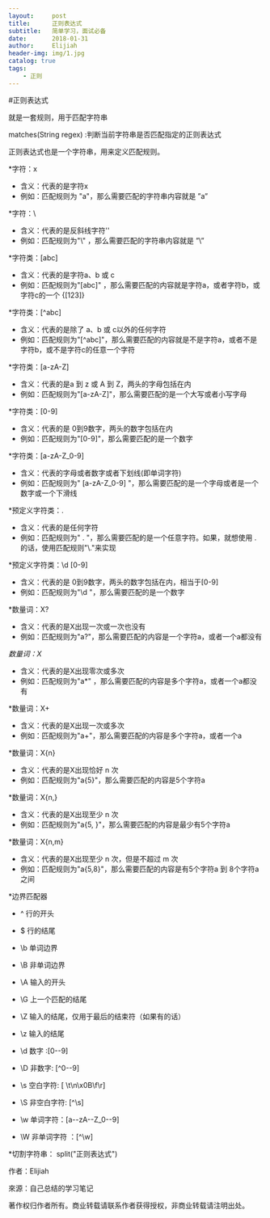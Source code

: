 ```yaml
---
layout:     post                    
title:      正则表达式             
subtitle:   简单学习，面试必备
date:       2018-01-31              
author:     Elijiah                    
header-img: img/1.jpg   
catalog: true                       
tags:                               
    - 正则
---
```

#正则表达式

就是一套规则，用于匹配字符串

matches(String regex) :判断当前字符串是否匹配指定的正则表达式

正则表达式也是一个字符串，用来定义匹配规则。

*字符：x

*   含义：代表的是字符x
*   例如：匹配规则为 "a"，那么需要匹配的字符串内容就是 ”a”

*字符：\\

*   含义：代表的是反斜线字符'\'
*   例如：匹配规则为"\\" ，那么需要匹配的字符串内容就是 ”\”

*字符类：[abc]

*   含义：代表的是字符a、b 或 c
*   例如：匹配规则为"[abc]" ，那么需要匹配的内容就是字符a，或者字符b，或字符c的一个  {[123]}

*字符类：[^abc]

*   含义：代表的是除了 a、b 或 c以外的任何字符
*   例如：匹配规则为"[^abc]"，那么需要匹配的内容就是不是字符a，或者不是字符b，或不是字符c的任意一个字符

*字符类：[a-zA-Z]

*   含义：代表的是a 到 z 或 A 到 Z，两头的字母包括在内
*   例如：匹配规则为"[a-zA-Z]"，那么需要匹配的是一个大写或者小写字母

*字符类：[0-9]

*   含义：代表的是 0到9数字，两头的数字包括在内
*   例如：匹配规则为"[0-9]"，那么需要匹配的是一个数字

*字符类：[a-zA-Z_0-9]

*   含义：代表的字母或者数字或者下划线(即单词字符)
*   例如：匹配规则为" [a-zA-Z_0-9] "，那么需要匹配的是一个字母或者是一个数字或一个下滑线

*预定义字符类：.

*   含义：代表的是任何字符
*   例如：匹配规则为" . "，那么需要匹配的是一个任意字符。如果，就想使用 . 的话，使用匹配规则"\\."来实现

*预定义字符类：\d [0-9]

*   含义：代表的是 0到9数字，两头的数字包括在内，相当于[0-9]
*   例如：匹配规则为"\d "，那么需要匹配的是一个数字

*数量词：X?

*   含义：代表的是X出现一次或一次也没有
*   例如：匹配规则为"a?"，那么需要匹配的内容是一个字符a，或者一个a都没有

*数量词：X*

*   含义：代表的是X出现零次或多次
*   例如：匹配规则为"a*" ，那么需要匹配的内容是多个字符a，或者一个a都没有

*数量词：X+

*   含义：代表的是X出现一次或多次
*   例如：匹配规则为"a+"，那么需要匹配的内容是多个字符a，或者一个a

*数量词：X{n}

*   含义：代表的是X出现恰好 n 次
*   例如：匹配规则为"a{5}"，那么需要匹配的内容是5个字符a

*数量词：X{n,}

*   含义：代表的是X出现至少 n 次
*   例如：匹配规则为"a{5, }"，那么需要匹配的内容是最少有5个字符a

*数量词：X{n,m}

*  含义：代表的是X出现至少 n 次，但是不超过 m 次
*  例如：匹配规则为"a{5,8}"，那么需要匹配的内容是有5个字符a 到 8个字符a之间

*边界匹配器 

*   ^                           行的开头 
*   $                           行的结尾 
*   \b                          单词边界 
*   \B                          非单词边界 
*   \A                          输入的开头 
*   \G                          上一个匹配的结尾 
*   \Z                          输入的结尾，仅用于最后的结束符（如果有的话） 
*   \z                          输入的结尾 



*   \d                            数字  :[0--9]
*   \D                           非数字: [^0--9]
*   \s                           空白字符: [  \t\n\x0B\f\r]
*   \S                           非空白字符: [^\s]
*   \w                            单词字符：[a--zA--Z_0--9]
*   \W                            非单词字符 ：[^\w]

*切割字符串：
split("正则表达式")

作者：Elijiah

來源：自己总结的学习笔记

著作权归作者所有。商业转载请联系作者获得授权，非商业转载请注明出处。
